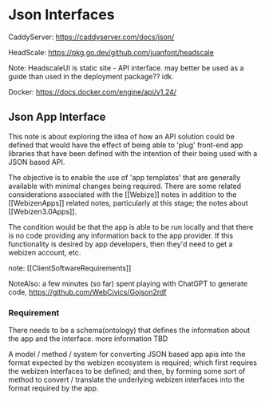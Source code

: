 # Json Interfaces

CaddyServer:
https://caddyserver.com/docs/json/

HeadScale:
https://pkg.go.dev/github.com/juanfont/headscale

Note: HeadscaleUI is static site - API interface. may better be used as a guide than used in the deployment package??  idk.  

Docker:
https://docs.docker.com/engine/api/v1.24/

## Json App Interface

This note is about exploring the idea of how an API solution could be defined that would have the effect of being able to 'plug' front-end app libraries that have been defined with the intention of their being used with a JSON based API.  

The objective is to enable the use of 'app templates' that are generally available with minimal changes being required.  There are some related considerations associated with the [[Webize]] notes in addition to the [[WebizenApps]] related notes, particularly at this stage; the notes about [[Webizen3.0Apps]]. 

The condition would be that the app is able to be run locally and that there is no code providing any information back to the app provider.  If this functionality is desired by app developers, then they'd need to get a webizen account, etc. 

note:  [[ClientSoftwareRequirements]]

NoteAlso: a few minutes (so far) spent playing with ChatGPT to generate code,
https://github.com/WebCivics/Gojson2rdf 

### Requirement

There needs to be a schema(ontology) that defines the information about the app and the interface.  more information TBD

A model / method  / system for converting JSON based app apis into the format expected by the webizen ecosystem is required; which first requires the webizen interfaces to be defined; and then, by forming some sort of method to convert / translate the underlying webizen interfaces into the format required by the app.


